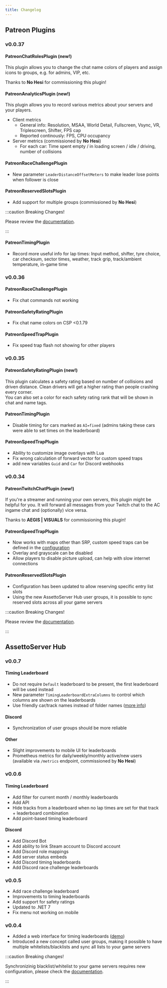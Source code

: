 ```yaml
---
title: Changelog
---
```

## Patreon Plugins

### v0.0.37

#### PatreonChatRolesPlugin (new!)

This plugin allows you to change the chat name colors of players and assign icons to groups, e.g. for admins, VIP, etc.

Thanks to **No Hesi** for commissioning this plugin!

#### PatreonAnalyticsPlugin (new!)

This plugin allows you to record various metrics about your servers and your players.

* Client metrics
  * General info: Resolution, MSAA, World Detail, Fullscreen, Vsync, VR, Triplescreen, Shifter, FPS cap
  * Reported continously: FPS, CPU occupancy
* Server metrics (commissioned by **No Hesi**)
  * For each car: Time spent empty / in loading screen / idle / driving, number of collisions

#### PatreonRaceChallengePlugin

* New parameter `LeaderDistanceOffsetMeters` to make leader lose points when follower is close

#### PatreonReservedSlotsPlugin

* Add support for multiple groups (commissioned by **No Hesi**)

:::caution Breaking Changes!

Please review the [documentation](./plugins/PatreonReservedSlotsPlugin.md).

:::

#### PatreonTimingPlugin

* Record more useful info for lap times: Input method, shifter, tyre choice, car checksum, sector times, weather, track grip, track/ambient temperature, in-game time

### v0.0.36

#### PatreonRaceChallengePlugin

* Fix chat commands not working

#### PatreonSafetyRatingPlugin

* Fix chat name colors on CSP <0.1.79

#### PatreonSpeedTrapPlugin

* Fix speed trap flash not showing for other players

### v0.0.35

#### PatreonSafetyRatingPlugin (new!)

This plugin calculates a safety rating based on number of collisions and driven distance. Clean drivers will get a higher rating than people crashing every corner.  
You can also set a color for each safety rating rank that will be shown in chat and name tags.

#### PatreonTimingPlugin

* Disable timing for cars marked as `AI=fixed` (admins taking these cars were able to set times on the leaderboard)

#### PatreonSpeedTrapPlugin

* Ability to customize image overlays with Lua
* Fix wrong calculation of forward vector for custom speed traps
* add new variables `Guid` and `Car` for Discord webhooks

### v0.0.34

#### PatreonTwitchChatPlugin (new!)

If you're a streamer and running your own servers, this plugin might be helpful for you. It will forward all messages from your Twitch chat to the AC ingame chat and (optionally) vice versa.

Thanks to **AEGIS | VISUALS** for commissioning this plugin!

#### PatreonSpeedTrapPlugin

* Now works with maps other than SRP, custom speed traps can be defined in the [configuration](./plugins/PatreonSpeedTrapPlugin.md#custom-speed-traps)
* Overlay and grayscale can be disabled
* Allow players to disable picture upload, can help with slow internet connections

#### PatreonReservedSlotsPlugin

* Configuration has been updated to allow reserving specific entry list slots
* Using the new AssettoServer Hub user groups, it is possible to sync reserved slots across all your game servers

:::caution Breaking Changes!

Please review the [documentation](./plugins/PatreonReservedSlotsPlugin.md).

:::

## AssettoServer Hub

### v0.0.7

#### Timing Leaderboard
* Do not require `Default` leaderboard to be present, the first leaderboard will be used instead
* New parameter `TimingLeaderboardExtraColumns` to control which columns are shown on the leaderboards
* Use friendly car/track names instead of folder names ([more info](./assettoserver-hub/index.md#friendly-names))

#### Discord
* Synchronization of user groups should be more reliable

#### Other
* Slight improvements to mobile UI for leaderboards
* Prometheus metrics for daily/weekly/monthly active/new users (available via `/metrics` endpoint, commissioned by **No Hesi**)

### v0.0.6

#### Timing Leaderboard
* Add filter for current month / monthly leaderboards
* Add API
* Hide tracks from a leaderboard when no lap times are set for that track + leaderboard combination
* Add point-based timing leaderboard

#### Discord
* Add Discord Bot
* Add ability to link Steam account to Discord account
* Add Discord role mappings
* Add server status embeds
* Add Discord timing leaderboards
* Add Discord race challenge leaderboards

### v0.0.5

* Add race challenge leaderboard
* Improvements to timing leaderboards
* Add support for safety ratings
* Updated to .NET 7
* Fix menu not working on mobile

### v0.0.4

* Added a web interface for timing leaderboards ([demo](https://demo.assettoserver.org/timing))
* Introduced a new concept called user groups, making it possible to have multiple whitelists/blacklists and sync all lists to your game servers

:::caution Breaking changes!

Synchronizinig blacklist/whitelist to your game servers requires new configuration, please check the [documentation](./assettoserver-hub/index.md#how-to-sync-user-groups-from-the-hub-to-your-game-servers).

:::